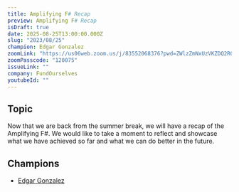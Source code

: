 ```yaml
---
title: Amplifying F# Recap
preview: Amplifying F# Recap
isDraft: true
date: 2025-08-25T13:00:00.000Z
slug: "2023/08/25"
champion: Edgar Gonzalez
zoomLink: "https://us06web.zoom.us/j/83552068376?pwd=ZWlzZmNxUzVKZDQ2R0FJQ2Q1NlNnQT09"
zoomPasscode: "120075"
issueLink: ""
company: FundOurselves
youtubeId: ""
---
```


## Topic

Now that we are back from the summer break, we will have a recap of the Amplifying F#.
We would like to take a moment to reflect and showcase what we have achieved so far and what we can do better in the future.

## Champions

- [Edgar Gonzalez](https://github.com/edgarfgp)
